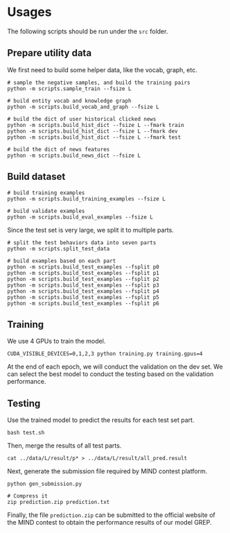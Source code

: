# Usages

The following scripts should be run under the `src` folder.

## Prepare utility data
We first need to build some helper data, like the vocab, graph, etc.
```shell
# sample the negative samples, and build the training pairs
python -m scripts.sample_train --fsize L

# build entity vocab and knowledge graph
python -m scripts.build_vocab_and_graph --fsize L

# build the dict of user historical clicked news
python -m scripts.build_hist_dict --fsize L --fmark train
python -m scripts.build_hist_dict --fsize L --fmark dev
python -m scripts.build_hist_dict --fsize L --fmark test

# build the dict of news features
python -m scripts.build_news_dict --fsize L
``` 


## Build dataset
```shell
# build training examples
python -m scripts.build_training_examples --fsize L

# build validate examples
python -m scripts.build_eval_examples --fsize L
``` 

Since the test set is very large, we split it to multiple parts.
```shell
# split the test behaviors data into seven parts
python -m scripts.split_test_data

# build examples based on each part
python -m scripts.build_test_examples --fsplit p0
python -m scripts.build_test_examples --fsplit p1
python -m scripts.build_test_examples --fsplit p2
python -m scripts.build_test_examples --fsplit p3
python -m scripts.build_test_examples --fsplit p4
python -m scripts.build_test_examples --fsplit p5
python -m scripts.build_test_examples --fsplit p6
```


## Training
We use 4 GPUs to train the model.
```shell
CUDA_VISIBLE_DEVICES=0,1,2,3 python training.py training.gpus=4
```

At the end of each epoch, we will conduct the validation on the dev set.
We can select the best model to conduct the testing based on the validation performance.

## Testing
Use the trained model to predict the results for each test set part.
```shell
bash test.sh
```

Then, merge the results of all test parts.
```shell
cat ../data/L/result/p* > ../data/L/result/all_pred.result
```

Next, generate the submission file required by MIND contest platform.
```shell
python gen_submission.py

# Compress it
zip prediction.zip prediction.txt
```

Finally, the file `prediction.zip` can be submitted to the official website of the MIND contest to obtain the performance results of our model GREP. 